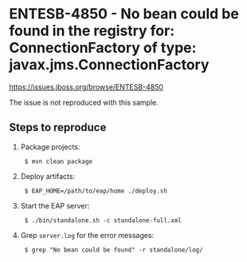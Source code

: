 # ENTESB-4850 - No bean could be found in the registry for: ConnectionFactory of type: javax.jms.ConnectionFactory

<https://issues.jboss.org/browse/ENTESB-4850>

The issue is not reproduced with this sample.

## Steps to reproduce

1. Package projects:

        $ mvn clean package

2. Deploy artifacts:

        $ EAP_HOME=/path/to/eap/home ./deploy.sh

3. Start the EAP server:

        $ ./bin/standalone.sh -c standalone-full.xml

4. Grep `server.log` for the error messages:

        $ grep "No bean could be found" -r standalone/log/
